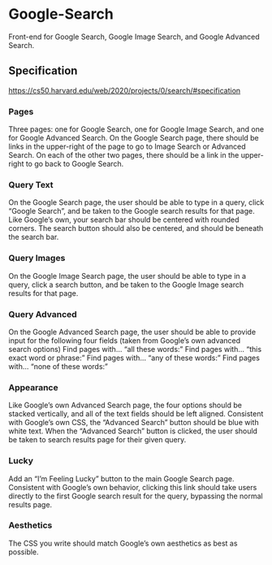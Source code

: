 # Google-Search
Front-end for Google Search, Google Image Search, and Google Advanced Search.

## Specification
https://cs50.harvard.edu/web/2020/projects/0/search/#specification

### Pages 
Three pages: one for Google Search, one for Google Image Search, and one for Google Advanced Search.
On the Google Search page, there should be links in the upper-right of the page to go to Image Search or Advanced Search. On each of the other two pages, there should be a link in the upper-right to go back to Google Search.

### Query Text
On the Google Search page, the user should be able to type in a query, click “Google Search”, and be taken to the Google search results for that page.
Like Google’s own, your search bar should be centered with rounded corners. The search button should also be centered, and should be beneath the search bar.

### Query Images
On the Google Image Search page, the user should be able to type in a query, click a search button, and be taken to the Google Image search results for that page.

### Query Advanced
On the Google Advanced Search page, the user should be able to provide input for the following four fields (taken from Google’s own advanced search options)
Find pages with… “all these words:”
Find pages with… “this exact word or phrase:”
Find pages with… “any of these words:”
Find pages with… “none of these words:”

### Appearance
Like Google’s own Advanced Search page, the four options should be stacked vertically, and all of the text fields should be left aligned.
Consistent with Google’s own CSS, the “Advanced Search” button should be blue with white text. When the “Advanced Search” button is clicked, the user should be taken to search results page for their given query.

### Lucky
Add an “I’m Feeling Lucky” button to the main Google Search page. Consistent with Google’s own behavior, clicking this link should take users directly to the first Google search result for the query, bypassing the normal results page.

### Aesthetics
The CSS you write should match Google’s own aesthetics as best as possible.
